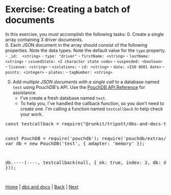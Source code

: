 # Exercise: Creating a batch of documents

In this exercise, you must accomplish the following tasks:
0. Create a single array containing 3 driver documents.  
0. Each JSON document in the array should consist of the following properties.  Note the data types.  Note the default value for the `type` property.  
    - `_id:  <string>`
    -  `type: "driver"`
    - `firstName: <string>`
    - `lastName: <string>`
    - `issuedState: <2 character state code>`
    - `suspended: <boolean>`
    - `license: <string>`
    - `violations:`
        - `id: <string>`
        - `date: <ISO 8601 date>`
        - `points: <integer>`
    - `plates:`
        - `tagNumber: <string>`

0. Add _multiple JSON documents with a single call_ to a database named `test` using PouchDB's API.  Use the [PouchDB API Reference](https://pouchdb.com/api.html) for assistance.
    -  I've create a fresh database named `test`.
    -  To help you, I've handled the callback function, so you don't need to create one.  I'm calling a function named `testcallback` to help check your work.



<div class="tonic">
<pre>
const testcallback = require("@runkit/tripott/dbs-and-docs-test-bulkadddriver/28.0.0");

const PouchDB = require('pouchdb');
require('pouchdb/extras/memory');
var db = new PouchDB('test', {
    adapter: 'memory'
});

db.----(----, testcallback(null, { ok: true, index: 2, db: db }));

</pre>

</div>

[Home](/)  |  [dbs and docs](/dbs-and-docs)  |  [Back](/dbs-and-docs/1)  |  [Next](/dbs-and-docs/3)   

